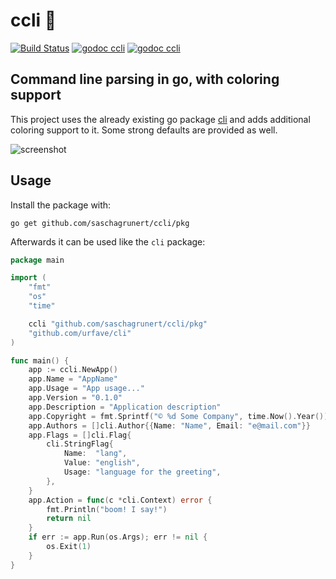 # ccli 🌈

[![Build Status](https://travis-ci.org/saschagrunert/ccli.svg)](https://travis-ci.org/saschagrunert/ccli) [![godoc ccli](https://img.shields.io/badge/godoc-ccli-blue.svg)](https://godoc.org/gopkg.in/saschagrunert/ccli.v1) [![godoc ccli](https://img.shields.io/badge/gopkg-ccli-green.svg)](http://gopkg.in/saschagrunert/ccli.v1)

## Command line parsing in go, with coloring support

This project uses the already existing go package [cli](https://github.com/urfave/cli) and adds additional coloring
support to it. Some strong defaults are provided as well.

![screenshot](.github/screenshot.png)

## Usage

Install the package with:

```shell
go get github.com/saschagrunert/ccli/pkg
```

Afterwards it can be used like the `cli` package:

```go
package main

import (
	"fmt"
	"os"
	"time"

	ccli "github.com/saschagrunert/ccli/pkg"
	"github.com/urfave/cli"
)

func main() {
	app := ccli.NewApp()
	app.Name = "AppName"
	app.Usage = "App usage..."
	app.Version = "0.1.0"
	app.Description = "Application description"
	app.Copyright = fmt.Sprintf("© %d Some Company", time.Now().Year())
	app.Authors = []cli.Author{{Name: "Name", Email: "e@mail.com"}}
	app.Flags = []cli.Flag{
		cli.StringFlag{
			Name:  "lang",
			Value: "english",
			Usage: "language for the greeting",
		},
	}
	app.Action = func(c *cli.Context) error {
		fmt.Println("boom! I say!")
		return nil
	}
	if err := app.Run(os.Args); err != nil {
		os.Exit(1)
	}
}
```
